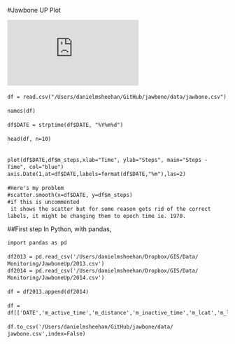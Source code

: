 
#Jawbone UP Plot


![jawbone steps](https://github.com/nygeog/jawbone/blob/master/images/jawbone.pdf)


	df = read.csv("/Users/danielmsheehan/GitHub/jawbone/data/jawbone.csv")

	names(df)

	df$DATE = strptime(df$DATE, "%Y%m%d")

	head(df, n=10)


	plot(df$DATE,df$m_steps,xlab="Time", ylab="Steps", main="Steps - Time", col="blue")
	axis.Date(1,at=df$DATE,labels=format(df$DATE,"%m"),las=2)
	
	#Here's my problem
	#scatter.smooth(x=df$DATE, y=df$m_steps) 
	#if this is uncommented
	 it shows the scatter but for some reason gets rid of the correct labels, it might be changing them to epoch time ie. 1970. 






##First step
In Python, with pandas,

	import pandas as pd

	df2013 = pd.read_csv('/Users/danielmsheehan/Dropbox/GIS/Data/	Monitoring/JawboneUp/2013.csv')
	df2014 = pd.read_csv('/Users/danielmsheehan/Dropbox/GIS/Data/	Monitoring/JawboneUp/2014.csv')

	df = df2013.append(df2014)

	df = df[['DATE','m_active_time','m_distance','m_inactive_time','m_lcat','m_lcit','m_steps']]

	df.to_csv('/Users/danielmsheehan/GitHub/jawbone/data/	jawbone.csv',index=False)